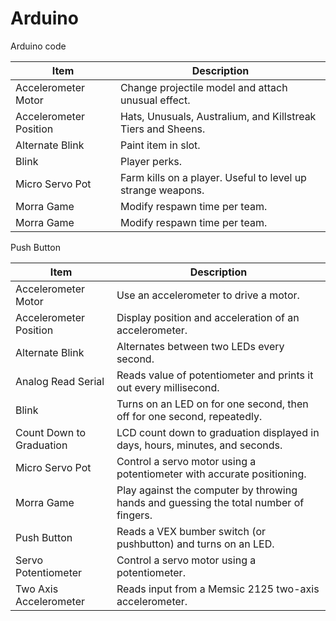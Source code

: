 Arduino
=======

Arduino code

| Item                         | Description                                                   |
|------------------------------|---------------------------------------------------------------|
| Accelerometer Motor          | Change projectile model and attach unusual effect.            |
| Accelerometer Position       | Hats, Unusuals, Australium, and Killstreak Tiers and Sheens.  |
| Alternate Blink              | Paint item in slot.                                           |
| Blink                        | Player perks.                                                 |
| Micro Servo Pot              | Farm kills on a player. Useful to level up strange weapons.   |
| Morra Game                   | Modify respawn time per team.                                 |
| Morra Game                   | Modify respawn time per team.                                 |
Push Button

<table>
<thead>
<tr>
<th>Item</th>
<th>Description</th>
</tr>
</thead>
<tbody>
<tr>
<td>Accelerometer Motor</td>
<td>Use an accelerometer to drive a motor.</td>
</tr>
<tr>
<td>Accelerometer Position</td>
<td>Display position and acceleration of an accelerometer.</td>
</tr>
<tr>
<td>Alternate Blink</td>
<td>Alternates between two LEDs every second.</td>
</tr>
<tr>
<td>Analog Read Serial</td>
<td>Reads value of potentiometer and prints it out every millisecond.</td>
</tr>
<tr>
<td>Blink</td>
<td>Turns on an LED on for one second, then off for one second, repeatedly.</td>
</tr>
<tr>
<td>Count Down to Graduation</td>
<td>LCD count down to graduation displayed in days, hours, minutes, and seconds.</td>
</tr>
<tr>
<td>Micro Servo Pot</td>
<td>Control a servo motor using a potentiometer with accurate positioning.</td>
</tr>
<tr>
<td>Morra Game</td>
<td>Play against the computer by throwing hands and guessing the total number of fingers.</td>
</tr>
<tr>
<td>Push Button</td>
<td>Reads a VEX bumber switch (or pushbutton) and turns on an LED.</td>
</tr>
<tr>
<td>Servo Potentiometer</td>
<td>Control a servo motor using a potentiometer.</td>
</tr>
<tr>
<td>Two Axis Accelerometer</td>
<td>Reads input from a Memsic 2125 two-axis accelerometer.</td>
</tr>
</tbody>
</table>
